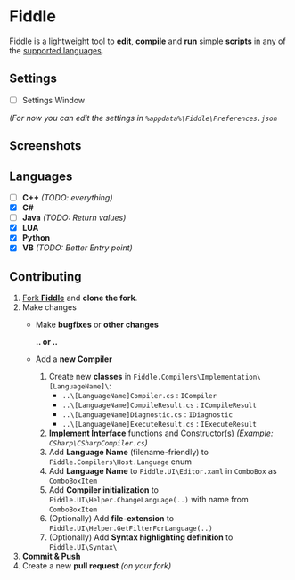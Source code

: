 # Fiddle
Fiddle is a lightweight tool to **edit**, **compile** and **run** simple **scripts** in any of the [supported languages](#languages).

## Settings
- [ ] Settings Window

_(For now you can edit the settings in `%appdata%\Fiddle\Preferences.json`_

## Screenshots

## Languages
- [ ] **C++** 	_(TODO: everything)_
- [x] **C#**
- [ ] **Java** 	_(TODO: Return values)_
- [x] **LUA**
- [x] **Python**
- [x] **VB** 	_(TODO: Better Entry point)_

## Contributing
1. [Fork **Fiddle**](http://github.com/mrousavy/Fiddle/Fork) and **clone the fork**.
2. Make changes
	* Make **bugfixes** or **other changes**
	
	   **.. or ..**
	* Add a **new Compiler**
		1. Create new **classes** in `Fiddle.Compilers\Implementation\[LanguageName]\`:
			* `..\[LanguageName]Compiler.cs` : `ICompiler`
			* `..\[LanguageName]CompileResult.cs` : `ICompileResult`
			* `..\[LanguageName]Diagnostic.cs` : `IDiagnostic`
			* `..\[LanguageName]ExecuteResult.cs` : `IExecuteResult`
		2. **Implement Interface** functions and Constructor(s) _(Example: `CSharp\CSharpCompiler.cs`)_
		3. Add **Language Name** (filename-friendly) to `Fiddle.Compilers\Host.Language` enum
		4. Add **Language Name** to `Fiddle.UI\Editor.xaml` in `ComboBox` as `ComboBoxItem`
		5. Add **Compiler initialization** to `Fiddle.UI\Helper.ChangeLanguage(..)` with name from `ComboBoxItem`
		6. (Optionally) Add **file-extension** to `Fiddle.UI\Helper.GetFilterForLanguage(..)`
		7. (Optionally) Add **Syntax highlighting definition** to `Fiddle.UI\Syntax\`		
3. **Commit & Push**
4. Create a new **pull request** _(on your fork)_
